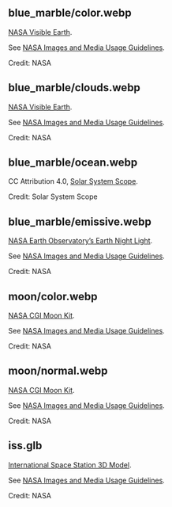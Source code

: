 ## blue_marble/color.webp

[NASA Visible Earth](https://visibleearth.nasa.gov/collection/1484/blue-marble).

See [NASA Images and Media Usage Guidelines](https://www.nasa.gov/nasa-brand-center/images-and-media/).

Credit: NASA

## blue_marble/clouds.webp

[NASA Visible Earth](https://visibleearth.nasa.gov/collection/1484/blue-marble).

See [NASA Images and Media Usage Guidelines](https://www.nasa.gov/nasa-brand-center/images-and-media/).

Credit: NASA

## blue_marble/ocean.webp

CC Attribution 4.0, [Solar System Scope](https://www.solarsystemscope.com/textures/).

Credit: Solar System Scope

## blue_marble/emissive.webp

[NASA Earth Observatory’s Earth Night Light](https://earthobservatory.nasa.gov/features/NightLights).

See [NASA Images and Media Usage Guidelines](https://www.nasa.gov/nasa-brand-center/images-and-media/).

Credit: NASA

## moon/color.webp

[NASA CGI Moon Kit](https://svs.gsfc.nasa.gov/4720/).

See [NASA Images and Media Usage Guidelines](https://www.nasa.gov/nasa-brand-center/images-and-media/).

Credit: NASA

## moon/normal.webp

[NASA CGI Moon Kit](https://svs.gsfc.nasa.gov/4720/).

See [NASA Images and Media Usage Guidelines](https://www.nasa.gov/nasa-brand-center/images-and-media/).

Credit: NASA

## iss.glb

[International Space Station 3D Model](https://science.nasa.gov/resource/international-space-station-3d-model/).

See [NASA Images and Media Usage Guidelines](https://www.nasa.gov/nasa-brand-center/images-and-media/).

Credit: NASA
